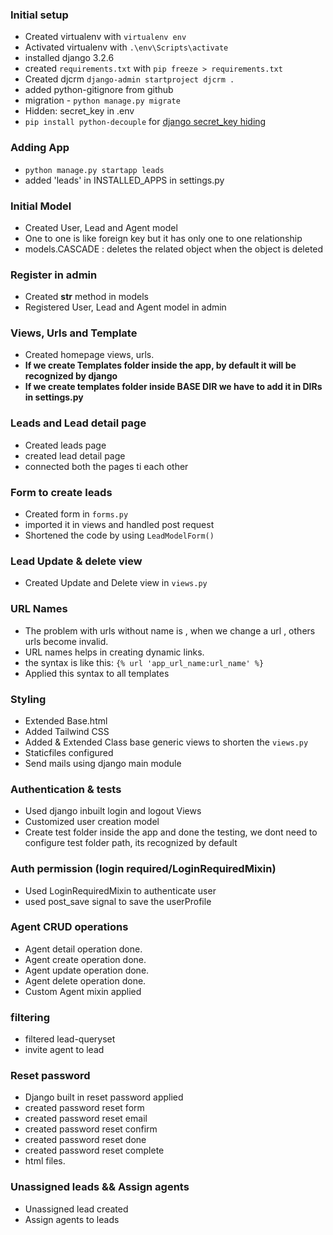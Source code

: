 ### Initial setup

-   Created virtualenv with `virtualenv env`
-   Activated virtualenv with `.\env\Scripts\activate`
-   installed django 3.2.6
-   created `requirements.txt` with `pip freeze > requirements.txt`
-   Created djcrm `django-admin startproject djcrm .`
-   added python-gitignore from github
-   migration - `python manage.py migrate`
-   Hidden: secret_key in .env
-   `pip install python-decouple` for [django secret_key hiding](https://stackoverflow.com/questions/64208678/hiding-secret-key-in-django-project-on-github-after-uploading-project)

### Adding App

-   `python manage.py startapp leads`
-   added 'leads' in INSTALLED_APPS in settings.py

### Initial Model

-   Created User, Lead and Agent model
-   One to one is like foreign key but it has only one to one relationship
-   models.CASCADE : deletes the related object when the object is deleted

### Register in admin

-   Created **str** method in models
-   Registered User, Lead and Agent model in admin

### Views, Urls and Template

-   Created homepage views, urls.
-   **If we create Templates folder inside the app, by default it will be recognized by django**
-   **If we create templates folder inside BASE DIR we have to add it in DIRs in settings.py**

### Leads and Lead detail page

-   Created leads page
-   created lead detail page
-   connected both the pages ti each other

### Form to create leads

-   Created form in `forms.py`
-   imported it in views and handled post request
-   Shortened the code by using `LeadModelForm()`

### Lead Update & delete view

-   Created Update and Delete view in `views.py`

### URL Names

-   The problem with urls without name is , when we change a url , others urls become invalid.
-   URL names helps in creating dynamic links.
-   the syntax is like this: `{% url 'app_url_name:url_name' %}`
-   Applied this syntax to all templates

### Styling

-   Extended Base.html
-   Added Tailwind CSS
-   Added & Extended Class base generic views to shorten the `views.py`
-   Staticfiles configured
-   Send mails using django main module

### Authentication & tests

-   Used django inbuilt login and logout Views
-   Customized user creation model
-   Create test folder inside the app and done the testing, we dont need to configure test folder path, its recognized by default

### Auth permission (login required/LoginRequiredMixin)

-   Used LoginRequiredMixin to authenticate user
-   used post_save signal to save the userProfile

### Agent CRUD operations

-   Agent detail operation done.
-   Agent create operation done.
-   Agent update operation done.
-   Agent delete operation done.
-   Custom Agent mixin applied

### filtering

-   filtered lead-queryset
-   invite agent to lead

### Reset password

-   Django built in reset password applied
-   created password reset form
-   created password reset email
-   created password reset confirm
-   created password reset done
-   created password reset complete
-   html files.

### Unassigned leads && Assign agents

-   Unassigned lead created
-   Assign agents to leads
